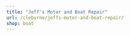 ```yaml
---
title: "Jeff's Motor and Boat Repair"
url: /cleburne/jeffs-motor-and-boat-repair/
shop: boat
---
```

